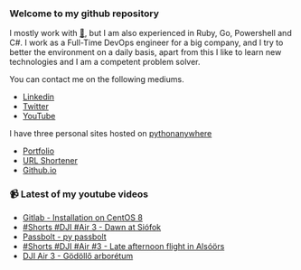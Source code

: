 ### Welcome to my github repository

I mostly work with [:snake:](https://www.python.org/), but I am also experienced in Ruby, Go, Powershell and C#. I work as a Full-Time DevOps engineer for a big company, and I try to better the environment on a daily basis, apart from this I like to learn new technologies and I am a competent problem solver.

You can contact me on the following mediums.
- [Linkedin](https://www.linkedin.com/in/r3ap3rpy)
- [Twitter](https://twitter.com/r3ap3rpy)
- [YouTube](https://www.youtube.com/channel/UC1qkMXH8d2I9DDAtBSeEHqg)

I have three personal sites hosted on [pythonanywhere](https://www.pythonanywhere.com/)
- [Portfolio](http://r3ap3rpy.pythonanywhere.com/)
- [URL Shortener](http://shortenpy.pythonanywhere.com/)
- [Github.io](https://r3ap3rpy.github.io/)

### :video_camera: Latest of my youtube videos
<!-- YOUTUBE:START -->
- [Gitlab - Installation on CentOS 8](https://www.youtube.com/watch?v=AP2SyM0s8gM)
- [#Shorts #DJI #Air 3 - Dawn at Siófok](https://www.youtube.com/watch?v=J7NT3C31zhE)
- [Passbolt - py passbolt](https://www.youtube.com/watch?v=sSRE76A5sfA)
- [#Shorts #DJI #Air #3 - Late afternoon flight in Alsóörs](https://www.youtube.com/watch?v=LqNkUH60IL4)
- [DJI Air 3 - Gödöllő arborétum](https://www.youtube.com/watch?v=dMF2P_hYxGM)
<!-- YOUTUBE:END -->

